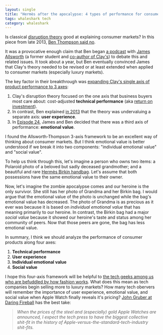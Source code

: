 ```yaml
---
layout: single
title: "Hermès after the apocalypse: 4 types of performance for consumer products"
tags: whaleshark tech
category: whaleshark
---
```


Is classical [disruption theory](http://en.wikipedia.org/wiki/Disruptive_innovation#The_theory) good at explaining consumer markets?  In this piece from late 2013,  [Ben Thompson said no](http://stratechery.com/2013/clayton-christensen-got-wrong/).

It was a provocative enough claim that Ben began [a podcast](http://exponent.fm/) with [James Allsworth](https://twitter.com/jamesallworth) (a former student and [co-author of Clay's](http://www.measureyourlife.com/authors/)) to debate this and related issues.  It took about a year, but Ben eventually convinced James that Clay's theory needed to be revised or at least extended when applied to consumer markets (especially luxury markets).

The key factor in their breakthrough was [expanding Clay's single axis of product performance to 3 axes](http://exponent.fm/episode-024-a-celebratory-goblet-of-champagne/):

 1. Clay's disruption theory focused on the one axis that business buyers most care about: cost-adjusted **technical performance** (aka [return on investment](http://en.wikipedia.org/wiki/Return_on_investment)).  
 1. In contrast, Ben explained [in 2013](http://stratechery.com/2013/clayton-christensen-got-wrong/) that the theory was undervaluing a separate axis: **user experience**.  
 1. In [Episode 24](http://exponent.fm/episode-024-a-celebratory-goblet-of-champagne/), James and Ben decided that there was a third axis of performance: **emotional value**.

I found the Allsworth-Thompson 3-axis framework to be an excellent way of thinking about consumer markets.  But I think emotional value is better understood if we break it into two components: "individual emotional value" and "social value".  

To help us think through this, let's imagine a person who owns two items: a Polaroid photo of a beloved but sadly deceased grandmother; and a beautiful and rare [Hermès Birkin handbag](http://en.wikipedia.org/wiki/Birkin_bag).  Let's assume  that both possessions have the same emotional value to their owner.

Now, let's imagine the zombie apocalypse comes and our heroine is the only survivor.  She still has her photo of Grandma and her Birkin bag. I would argue that the emotional value of the photo is unchanged while the bag's emotional value has decreased. The photo of Grandma is as precious as it ever was because it is based on *individual emotional value* that has meaning primarily to our heroine. In contrast, the Birkin bag had a major *social value* because it showed our heroine's taste and status among her community of peers.  Now that those peers are gone, the bag has less emotional value. 

In summary, I think we should analyze the performance of consumer products along four axes: 

 1. **Technical performance**
 2. **User experience**
 3. **Individual emotional value**
 4. **Social value** 

I hope this four-axis framework will be helpful to [the tech geeks among us who are befuddled by how fashion works](https://techpinions.com/tech-geeks-apple-watch-and-the-upcoming-fashion-apocalypse/35248). What does this mean as tech companies begin selling more to luxury markets?  How many tech obervers will remember the importance of user experience, emotional value, and social value when Apple Watch finally reveals it's pricing? [John Gruber at Daring Fireball](http://daringfireball.net/2014/09/apple_watch) has the best take: 

> *When the prices of the steel and (especially) gold Apple Watches are announced, I expect the tech press to have the biggest collective shit-fit in the history of Apple-versus-the-standard-tech-industry shit-fits.* 

